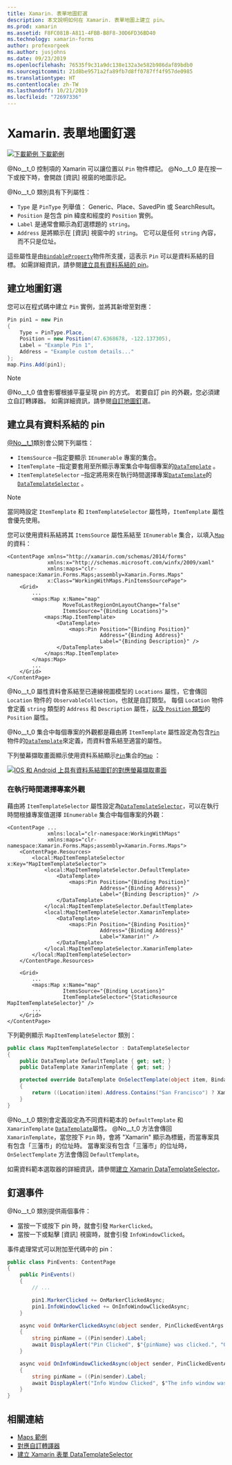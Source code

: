 ```yaml
---
title: Xamarin. 表單地圖釘選
description: 本文說明如何在 Xamarin. 表單地圖上建立 pin。
ms.prod: xamarin
ms.assetid: F8FC081B-A811-4FBB-B8F8-30D6FD36BD40
ms.technology: xamarin-forms
author: profexorgeek
ms.author: jusjohns
ms.date: 09/23/2019
ms.openlocfilehash: 76535f9c31a9dc138e132a3e582b986daf89bdb0
ms.sourcegitcommit: 21d8be9571a2fa89fb7d8ff0787ff4f957de0985
ms.translationtype: HT
ms.contentlocale: zh-TW
ms.lasthandoff: 10/21/2019
ms.locfileid: "72697336"
---
```

# <a name="xamarinforms-map-pins"></a>Xamarin. 表單地圖釘選

[![下載範例](~/media/shared/download.png) 下載範例](https://docs.microsoft.com/samples/xamarin/xamarin-forms-samples/workingwithmaps)

@No__t_0 控制項的 Xamarin 可以讓位置以 `Pin` 物件標記。 @No__t_0 是在按一下或按下時，會開啟 [資訊] 視窗的地圖示記。

@No__t_0 類別具有下列屬性：

- `Type` 是 `PinType` 列舉值： Generic、Place、SavedPin 或 SearchResult。
- `Position` 是包含 pin 緯度和經度的 `Position` 實例。
- `Label` 是通常會顯示為釘選標題的 `string`。
- `Address` 是將顯示在 [資訊] 視窗中的 `string`。 它可以是任何 `string` 內容，而不只是位址。

這些屬性是由[`BindableProperty`](xref:Xamarin.Forms.BindableProperty)物件所支援，這表示 `Pin` 可以是資料系結的目標。 如需詳細資訊，請參閱[建立具有資料系結的 pin](#create-pins-with-data-binding)。

## <a name="create-map-pins"></a>建立地圖釘選

您可以在程式碼中建立 `Pin` 實例，並將其新增至對應：

```csharp
Pin pin1 = new Pin
{
    Type = PinType.Place,
    Position = new Position(47.6368678, -122.137305),
    Label = "Example Pin 1",
    Address = "Example custom details..."
};
map.Pins.Add(pin1);
```

> [!NOTE]
> @No__t_0 值會影響根據平臺呈現 pin 的方式。 若要自訂 pin 的外觀，您必須建立自訂轉譯器。 如需詳細資訊，請參閱[自訂地圖釘](~/xamarin-forms/app-fundamentals/custom-renderer/map/customized-pin.md)選。

## <a name="create-pins-with-data-binding"></a>建立具有資料系結的 pin

[@No__t_1](xref:Xamarin.Forms.Maps.Map)類別會公開下列屬性：

- `ItemsSource` –指定要顯示 `IEnumerable` 專案的集合。
- `ItemTemplate` –指定要套用至所顯示專案集合中每個專案的[`DataTemplate`](xref:Xamarin.Forms.DataTemplate) 。
- `ItemTemplateSelector` –指定將用來在執行時間選擇專案[`DataTemplate`](xref:Xamarin.Forms.DataTemplate)的[`DataTemplateSelector`](xref:Xamarin.Forms.DataTemplateSelector) 。

> [!NOTE]
> 當同時設定 `ItemTemplate` 和 `ItemTemplateSelector` 屬性時，`ItemTemplate` 屬性會優先使用。

您可以使用資料系結將其 `ItemsSource` 屬性系結至 `IEnumerable` 集合，以填入[`Map`](xref:Xamarin.Forms.Maps.Map)的資料：

```xaml
<ContentPage xmlns="http://xamarin.com/schemas/2014/forms"
             xmlns:x="http://schemas.microsoft.com/winfx/2009/xaml"
             xmlns:maps="clr-namespace:Xamarin.Forms.Maps;assembly=Xamarin.Forms.Maps"
             x:Class="WorkingWithMaps.PinItemsSourcePage">
    <Grid>
        ...
        <maps:Map x:Name="map"
                  MoveToLastRegionOnLayoutChange="false"
                  ItemsSource="{Binding Locations}">
            <maps:Map.ItemTemplate>
                <DataTemplate>
                    <maps:Pin Position="{Binding Position}"
                              Address="{Binding Address}"
                              Label="{Binding Description}" />
                </DataTemplate>
            </maps:Map.ItemTemplate>
        </maps:Map>
        ...
    </Grid>
</ContentPage>
```

@No__t_0 屬性資料會系結至已連線視圖模型的 `Locations` 屬性，它會傳回 `Location` 物件的 `ObservableCollection`，也就是自訂類型。 每個 `Location` 物件會定義 `string` 類型的 `Address` 和 `Description` 屬性，[以及 `Position` 類型](xref:Xamarin.Forms.Maps.Position)的 `Position` 屬性。

@No__t_0 集合中每個專案的外觀都是藉由將 `ItemTemplate` 屬性設定為包含[`Pin`](xref:Xamarin.Forms.Maps.Pin)物件的[`DataTemplate`](xref:Xamarin.Forms.DataTemplate)來定義，而資料會系結至適當的屬性。

下列螢幕擷取畫面顯示使用資料系結顯示[`Pin`](xref:Xamarin.Forms.Maps.Pin)集合的[`Map`](xref:Xamarin.Forms.Maps.Map) ：

[![IOS 和 Android 上具有資料系結圖釘的對應螢幕擷取畫面](map-images/pins-itemssource.png "具有資料系結圖釘的對應")](map-images/pins-itemssource-large.png#lightbox "具有資料系結圖釘的對應")

### <a name="choose-item-appearance-at-runtime"></a>在執行時間選擇專案外觀

藉由將 `ItemTemplateSelector` 屬性設定為[`DataTemplateSelector`](xref:Xamarin.Forms.DataTemplateSelector)，可以在執行時間根據專案值選擇 `IEnumerable` 集合中每個專案的外觀：

```xaml
<ContentPage ...
             xmlns:local="clr-namespace:WorkingWithMaps"
             xmlns:maps="clr-namespace:Xamarin.Forms.Maps;assembly=Xamarin.Forms.Maps">
    <ContentPage.Resources>
        <local:MapItemTemplateSelector x:Key="MapItemTemplateSelector">
            <local:MapItemTemplateSelector.DefaultTemplate>
                <DataTemplate>
                    <maps:Pin Position="{Binding Position}"
                              Address="{Binding Address}"
                              Label="{Binding Description}" />
                </DataTemplate>
            </local:MapItemTemplateSelector.DefaultTemplate>
            <local:MapItemTemplateSelector.XamarinTemplate>
                <DataTemplate>
                    <maps:Pin Position="{Binding Position}"
                              Address="{Binding Address}"
                              Label="Xamarin!" />
                </DataTemplate>
            </local:MapItemTemplateSelector.XamarinTemplate>    
        </local:MapItemTemplateSelector>
    </ContentPage.Resources>

    <Grid>
        ...
        <maps:Map x:Name="map"
                  ItemsSource="{Binding Locations}"
                  ItemTemplateSelector="{StaticResource MapItemTemplateSelector}" />
        ...
    </Grid>
</ContentPage>
```

下列範例顯示 `MapItemTemplateSelector` 類別：

```csharp
public class MapItemTemplateSelector : DataTemplateSelector
{
    public DataTemplate DefaultTemplate { get; set; }
    public DataTemplate XamarinTemplate { get; set; }

    protected override DataTemplate OnSelectTemplate(object item, BindableObject container)
    {
        return ((Location)item).Address.Contains("San Francisco") ? XamarinTemplate : DefaultTemplate;
    }
}
```

@No__t_0 類別會定義設定為不同資料範本的 `DefaultTemplate` 和 `XamarinTemplate` [`DataTemplate`](xref:Xamarin.Forms.DataTemplate)屬性。 @No__t_0 方法會傳回 `XamarinTemplate`，當您按下 `Pin` 時，會將 "Xamarin" 顯示為標籤，而當專案具有包含「三藩市」的位址時。 當專案沒有包含「三藩市」的位址時，`OnSelectTemplate` 方法會傳回 `DefaultTemplate`。

如需資料範本選取器的詳細資訊，請參閱[建立 Xamarin DataTemplateSelector](~/xamarin-forms/app-fundamentals/templates/data-templates/selector.md)。

## <a name="pin-events"></a>釘選事件

@No__t_0 類別提供兩個事件：

- 當按一下或按下 pin 時，就會引發 `MarkerClicked`。
- 當按一下或點擊 [資訊] 視窗時，就會引發 `InfoWindowClicked`。

事件處理常式可以附加至代碼中的 pin：

```csharp
public class PinEvents: ContentPage
{
    public PinEvents()
    {
        // ...

        pin1.MarkerClicked += OnMarkerClickedAsync;
        pin1.InfoWindowClicked += OnInfoWindowClickedAsync;
    }

    async void OnMarkerClickedAsync(object sender, PinClickedEventArgs e)
    {
        string pinName = ((Pin)sender).Label;
        await DisplayAlert("Pin Clicked", $"{pinName} was clicked.", "Ok");
    }

    async void OnInfoWindowClickedAsync(object sender, PinClickedEventArgs e)
    {
        string pinName = ((Pin)sender).Label;
        await DisplayAlert("Info Window Clicked", $"The info window was clicked for {pinName}.", "Ok");
    }
}
```

## <a name="related-links"></a>相關連結

- [Maps 範例](https://docs.microsoft.com/samples/xamarin/xamarin-forms-samples/workingwithmaps)
- [對應自訂轉譯器](~/xamarin-forms/app-fundamentals/custom-renderer/map/index.md)
- [建立 Xamarin 表單 DataTemplateSelector](~/xamarin-forms/app-fundamentals/templates/data-templates/selector.md)
